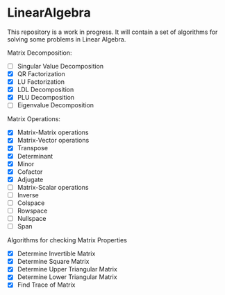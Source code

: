 ﻿# LinearAlgebra

This repository is a work in progress. It will contain a set of algorithms for solving some problems in Linear Algebra.

Matrix Decomposition:

- [ ] Singular Value Decomposition
- [x] QR Factorization
- [x] LU Factorization
- [x] LDL Decomposition
- [x] PLU Decomposition
- [ ] Eigenvalue Decomposition

Matrix Operations:

- [x] Matrix-Matrix operations
- [x] Matrix-Vector operations
- [x] Transpose
- [x] Determinant
- [x] Minor
- [x] Cofactor
- [x] Adjugate
- [ ] Matrix-Scalar operations
- [ ] Inverse
- [ ] Colspace
- [ ] Rowspace
- [ ] Nullspace
- [ ] Span

Algorithms for checking Matrix Properties

- [x] Determine Invertible Matrix
- [x] Determine Square Matrix
- [x] Determine Upper Triangular Matrix
- [x] Determine Lower Triangular Matrix
- [x] Find Trace of Matrix
